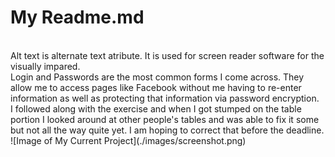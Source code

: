 <h1>My Readme.md</h1>
<br />
Alt text is alternate text atribute. It is used for screen reader software for the visually impared.
<br />
Login and Passwords are the most common forms I come across. They allow me to access pages like Facebook without me having to re-enter information as well as protecting that information via password encryption.
<br />
I followed along with the exercise and when I got stumped on the table portion I looked around at other people's tables and was able to fix it some but not all the way quite yet. I am hoping to correct that before the deadline.
<br />
![Image of My Current Project](./images/screenshot.png)
